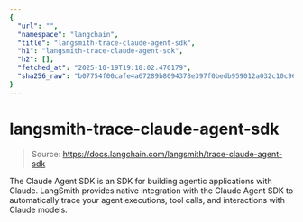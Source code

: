 ```yaml
---
{
  "url": "",
  "namespace": "langchain",
  "title": "langsmith-trace-claude-agent-sdk",
  "h1": "langsmith-trace-claude-agent-sdk",
  "h2": [],
  "fetched_at": "2025-10-19T19:18:02.470179",
  "sha256_raw": "b07754f00cafe4a67289b8094378e397f0bedb959012a032c10c969f8ad23f93"
}
---
```


# langsmith-trace-claude-agent-sdk

> Source: https://docs.langchain.com/langsmith/trace-claude-agent-sdk

The Claude Agent SDK is an SDK for building agentic applications with Claude. LangSmith provides native integration with the Claude Agent SDK to automatically trace your agent executions, tool calls, and interactions with Claude models.